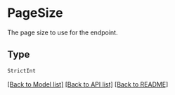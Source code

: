 # PageSize

The page size to use for the endpoint.

## Type
```python
StrictInt
```


[[Back to Model list]](../../README.md#documentation-for-models) [[Back to API list]](../../README.md#documentation-for-api-endpoints) [[Back to README]](../../README.md)
